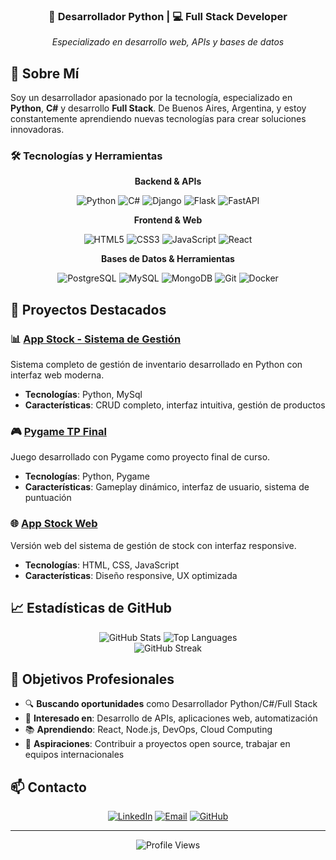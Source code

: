 

<div align="center">
  <h3>🐍 Desarrollador Python | 💻 Full Stack Developer</h3>
  <p><em>Especializado en desarrollo web, APIs y bases de datos</em></p>
</div>

## 🚀 Sobre Mí

Soy un desarrollador apasionado por la tecnología, especializado en **Python**, **C#** y desarrollo **Full Stack**. De Buenos Aires, Argentina, y estoy constantemente aprendiendo nuevas tecnologías para crear soluciones innovadoras.

### 🛠️ Tecnologías y Herramientas

<div align="center">
  
**Backend & APIs**

![Python](https://img.shields.io/badge/Python-3776AB?style=for-the-badge&logo=python&logoColor=white)
![C#](https://img.shields.io/badge/C%23-239120?style=for-the-badge&logo=c-sharp&logoColor=white)
![Django](https://img.shields.io/badge/Django-092E20?style=for-the-badge&logo=django&logoColor=white)
![Flask](https://img.shields.io/badge/Flask-000000?style=for-the-badge&logo=flask&logoColor=white)
![FastAPI](https://img.shields.io/badge/FastAPI-005571?style=for-the-badge&logo=fastapi&logoColor=white)

**Frontend & Web**

![HTML5](https://img.shields.io/badge/HTML5-E34F26?style=for-the-badge&logo=html5&logoColor=white)
![CSS3](https://img.shields.io/badge/CSS3-1572B6?style=for-the-badge&logo=css3&logoColor=white)
![JavaScript](https://img.shields.io/badge/JavaScript-F7DF1E?style=for-the-badge&logo=javascript&logoColor=black)
![React](https://img.shields.io/badge/React-20232A?style=for-the-badge&logo=react&logoColor=61DAFB)

**Bases de Datos & Herramientas**

![PostgreSQL](https://img.shields.io/badge/PostgreSQL-316192?style=for-the-badge&logo=postgresql&logoColor=white)
![MySQL](https://img.shields.io/badge/MySQL-00000F?style=for-the-badge&logo=mysql&logoColor=white)
![MongoDB](https://img.shields.io/badge/MongoDB-4EA94B?style=for-the-badge&logo=mongodb&logoColor=white)
![Git](https://img.shields.io/badge/Git-F05032?style=for-the-badge&logo=git&logoColor=white)
![Docker](https://img.shields.io/badge/Docker-2496ED?style=for-the-badge&logo=docker&logoColor=white)

</div>

## 🎯 Proyectos Destacados

### 📊 [App Stock - Sistema de Gestión](https://github.com/EzequielPedulla/App-stock)

Sistema completo de gestión de inventario desarrollado en Python con interfaz web moderna.

- **Tecnologías**: Python, MySql
- **Características**: CRUD completo, interfaz intuitiva, gestión de productos

### 🎮 [Pygame TP Final](https://github.com/EzequielPedulla/pygame-tp-final)

Juego desarrollado con Pygame como proyecto final de curso.

- **Tecnologías**: Python, Pygame
- **Características**: Gameplay dinámico, interfaz de usuario, sistema de puntuación

### 🌐 [App Stock Web](https://github.com/EzequielPedulla/app-stock-web)

Versión web del sistema de gestión de stock con interfaz responsive.

- **Tecnologías**: HTML, CSS, JavaScript
- **Características**: Diseño responsive, UX optimizada

## 📈 Estadísticas de GitHub

<div align="center">
  <img src="https://github-readme-stats.vercel.app/api?username=EzequielPedulla&show_icons=true&theme=tokyonight&hide_border=true&count_private=true" alt="GitHub Stats" />
  <img src="https://github-readme-stats.vercel.app/api/top-langs/?username=EzequielPedulla&layout=compact&theme=tokyonight&hide_border=true" alt="Top Languages" />
</div>

<div align="center">
  <img src="https://github-readme-streak-stats.herokuapp.com/?user=EzequielPedulla&theme=tokyonight&hide_border=true" alt="GitHub Streak" />
</div>

## 🎯 Objetivos Profesionales

- 🔍 **Buscando oportunidades** como Desarrollador Python/C#/Full Stack
- 🚀 **Interesado en**: Desarrollo de APIs, aplicaciones web, automatización
- 📚 **Aprendiendo**: React, Node.js, DevOps, Cloud Computing
- 🌟 **Aspiraciones**: Contribuir a proyectos open source, trabajar en equipos internacionales

## 📫 Contacto

<div align="center">
  
[![LinkedIn](https://img.shields.io/badge/LinkedIn-0077B5?style=for-the-badge&logo=linkedin&logoColor=white)](https://linkedin.com/in/ezequiel-pedulla)
[![Email](https://img.shields.io/badge/Email-D14836?style=for-the-badge&logo=gmail&logoColor=white)](mailto:ezequiel.pedulla@email.com)
[![GitHub](https://img.shields.io/badge/GitHub-100000?style=for-the-badge&logo=github&logoColor=white)](https://github.com/EzequielPedulla)

</div>

---

<div align="center">
  <img src="https://komarev.com/ghpvc/?username=EzequielPedulla&style=for-the-badge&color=blue" alt="Profile Views" />
</div>

